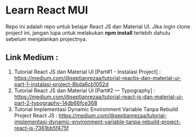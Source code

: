 # Learn React MUI
Repo ini adalah repo untuk belajar React JS dan Material UI.
Jika ingin clone project ini, jangan lupa untuk melakukan <b>npm install</b> terlebih dahulu sebelum menjalankan projectnya.

## Link Medium :
1. Tutorial React JS dan Material UI [Part#1 - Instalasi Project] : https://medium.com/@septianrezaa/tutorial-reactjs-dan-material-ui-part-1-instalasi-project-8bda6cb1052d 
2. Tutorial React JS dan Material UI [Part#2 — Typography] : https://medium.com/@septianrezaa/tutorial-react-js-dan-material-ui-part-2-typography-14db66fce368 
3. Tutorial Implementasi Dynamic Environment Variable Tanpa Rebuild Project React JS : https://medium.com/@septianrezaa/tutorial-implementasi-dynamic-environment-variable-tanpa-rebuild-project-react-js-7361bb5f475f 
